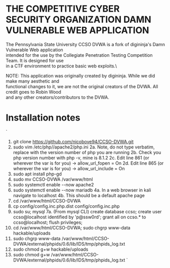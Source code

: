 # THE COMPETITIVE CYBER SECURITY ORGANIZATION DAMN VULNERABLE WEB APPLICATION

The Pennsylvania State University CCSO DVWA is a fork of digininja's Damn Vulnerable Web application \
intended for the use by the Collegiate Penetration Testing Competition Team. It is designed for use \
in a CTF environment to practice basic web exploits.\ 

NOTE: This application was originally created by digininja. While we did make many aesthetic and \
functional changes to it, we are not the original creators of the DVWA. All credit goes to Robin Wood \
and any other creators/contributors to the DVWA.

# Installation notes
`
1. git clone https://github.com/nicobove94/CCSO-DVWA.git
2. sudo vim /etc/php/<VERSION>/apache2/php.ini
	2a. Note, do not type <VERSION> verbatim, replace <VERSION> with the version number of php you are running
	2b. Check you php version number with php -v, mine is 8.1.2
	2c. Edit line 861 (or wherever the var is for you) -> allow_url_fopen = On
	2d. Edit line 865 (or wherever the var is for you) -> allow_url_include = On
3. sudo apt install php-gd
4. sudo mv CCSO-DVWA /var/www/html
5. sudo systemctl enable --now apache2
6. sudo systemctl enable --now mariadb
	4a. In a web browser in kali navigate to localhost
	4b. This should be a default apache page
7. cd /var/www/html/CCSO-DVWA
8. cp config/config.inc.php.dist config/config.inc.php
9. sudo su; mysql
	7a. (From mysql CLI) 
			create database ccso;
			create user ccso@localhost identified by 'p@ssw0rd';
			grant all on ccso.* to ccso@localhost;
			flush privileges;
10. cd /var/www/html/CCSO-DVWA; sudo chgrp www-data hackable/uploads
11. sudo chgrp www-data /var/www/html/CCSO-DVWA/external/phpids/0.6/lib/IDS/tmp/phpids_log.txt
12. sudo chmod g+w hackable/uploads
13. sudo chmod g+w /var/www/html/CCSO-DVWA/external/phpids/0.6/lib/IDS/tmp/phpids_log.txt
`

